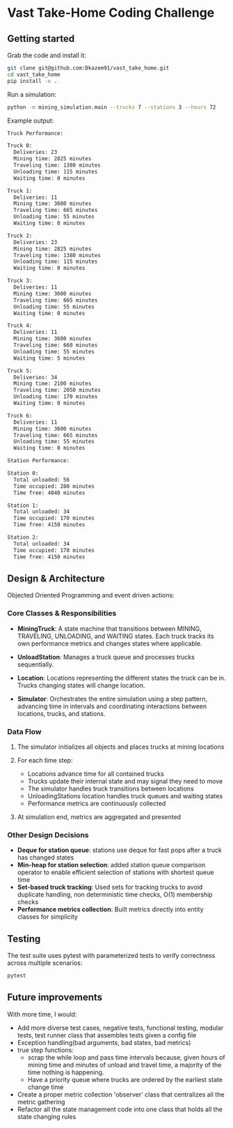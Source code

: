 # Vast Take-Home Coding Challenge

## Getting started

Grab the code and install it:

```bash
git clone git@github.com:Dkazem91/vast_take_home.git
cd vast_take_home
pip install -e .
```

Run a simulation:

```bash
python -m mining_simulation.main --trucks 7 --stations 3 --hours 72
```

Example output:

```bash
Truck Performance:

Truck 0:
  Deliveries: 23
  Mining time: 2825 minutes
  Traveling time: 1380 minutes
  Unloading time: 115 minutes
  Waiting time: 0 minutes

Truck 1:
  Deliveries: 11
  Mining time: 3600 minutes
  Traveling time: 665 minutes
  Unloading time: 55 minutes
  Waiting time: 0 minutes

Truck 2:
  Deliveries: 23
  Mining time: 2825 minutes
  Traveling time: 1380 minutes
  Unloading time: 115 minutes
  Waiting time: 0 minutes

Truck 3:
  Deliveries: 11
  Mining time: 3600 minutes
  Traveling time: 665 minutes
  Unloading time: 55 minutes
  Waiting time: 0 minutes

Truck 4:
  Deliveries: 11
  Mining time: 3600 minutes
  Traveling time: 660 minutes
  Unloading time: 55 minutes
  Waiting time: 5 minutes

Truck 5:
  Deliveries: 34
  Mining time: 2100 minutes
  Traveling time: 2050 minutes
  Unloading time: 170 minutes
  Waiting time: 0 minutes

Truck 6:
  Deliveries: 11
  Mining time: 3600 minutes
  Traveling time: 665 minutes
  Unloading time: 55 minutes
  Waiting time: 0 minutes

Station Performance:

Station 0:
  Total unloaded: 56
  Time occupied: 280 minutes
  Time free: 4040 minutes

Station 1:
  Total unloaded: 34
  Time occupied: 170 minutes
  Time free: 4150 minutes

Station 2:
  Total unloaded: 34
  Time occupied: 170 minutes
  Time free: 4150 minutes
```

## Design & Architecture

Objected Oriented Programming and event driven actions:

### Core Classes & Responsibilities

- **MiningTruck**: A state machine that transitions between MINING, TRAVELING, UNLOADING, and WAITING states. Each truck tracks its own performance metrics and changes states where applicable.

- **UnloadStation**: Manages a truck queue and processes trucks sequentially. 

- **Location**: Locations representing the different states the truck can be in. Trucks changing states will change location.

- **Simulator**: Orchestrates the entire simulation using a step pattern, advancing time in intervals and coordinating interactions between locations, trucks, and stations.

### Data Flow

1. The simulator initializes all objects and places trucks at mining locations
2. For each time step:
   - Locations advance time for all contained trucks
   - Trucks update their internal state and may signal they need to move
   - The simulator handles truck transitions between locations
   - UnloadingStations location handles truck queues and waiting states
   - Performance metrics are continuously collected

3. At simulation end, metrics are aggregated and presented

### Other Design Decisions

- **Deque for station queue**: stations use deque for fast pops after a truck has changed states
- **Min-heap for station selection**: added station queue comparison operator to enable efficient selection of stations with shortest queue time
- **Set-based truck tracking**: Used sets for tracking trucks to avoid duplicate handling, non deterministic time checks, O(1) membership checks
- **Performance metrics collection**: Built metrics directly into entity classes for simplicity

## Testing

The test suite uses pytest with parameterized tests to verify correctness across multiple scenarios:

```bash
pytest
```

## Future improvements

With more time, I would:

- Add more diverse test cases, negative tests, functional testing, modular tests, test runner class that assembles tests given a config file
- Exception handling(bad arguments, bad states, bad metrics)
- true step functions: 
    - scrap the while loop and pass time intervals because, given hours of mining time and minutes of unload and travel time, a majority of the time nothing is happening.
    - Have a priority queue where trucks are ordered by the earliest state change time
- Create a proper metric collection 'observer' class that centralizes all the metric gathering
- Refactor all the state management code into one class that holds all the state changing rules